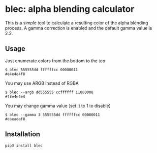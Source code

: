 blec: alpha blending calculator
===============================
This is a simple tool to calculate a resulting color of the alpha blending process.
A gamma correction is enabled and the default gamma value is 2.2.

Usage
-----
Just enumerate colors from the bottom to the top

    $ blec 555555dd ffffffcc 00000011
    #e4e4e4f8

You may use ARGB instead of RGBA

    $ blec --argb dd555555 ccffffff 11000000
    #f8e4e4e4

You may change gamma value (set it to 1 to disable)

    $ blec --gamma 3 555555dd ffffffcc 00000011
    #eaeaeaf8

Installation
------------

    pip3 install blec

